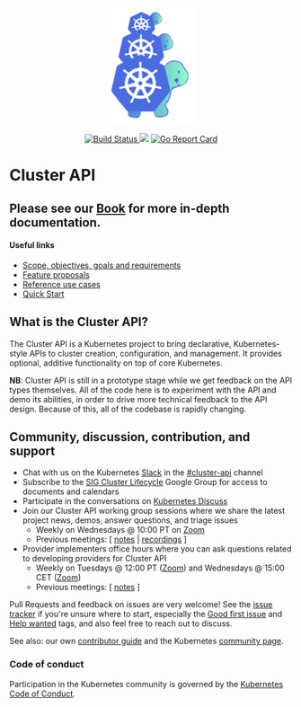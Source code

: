 <p align="center"><img alt="capi" src="./docs/book/src/images/introduction.png" width="160x" /></p>
<p align="center"><a href="https://prow.k8s.io/?job=ci-cluster-api-build">
<!-- prow build badge, godoc, and go report card-->
<img alt="Build Status" src="https://prow.k8s.io/badge.svg?jobs=ci-cluster-api-build">
</a> <a href="https://godoc.org/sigs.k8s.io/cluster-api"><img src="https://godoc.org/sigs.k8s.io/cluster-api?status.svg"></a> <a href="https://goreportcard.com/report/sigs.k8s.io/cluster-api"><img alt="Go Report Card" src="https://goreportcard.com/badge/sigs.k8s.io/cluster-api" /></a></p>

# Cluster API

## Please see our [Book](https://cluster-api.sigs.k8s.io) for more in-depth documentation.

#### Useful links
- [Scope, objectives, goals and requirements](./docs/scope-and-objectives.md)
- [Feature proposals](./docs/proposals)
- [Reference use cases](./docs/staging-use-cases.md)
- [Quick Start](https://cluster-api.sigs.k8s.io/user/quick-start.html)

## What is the Cluster API?

The Cluster API is a Kubernetes project to bring declarative, Kubernetes-style
APIs to cluster creation, configuration, and management. It provides optional,
additive functionality on top of core Kubernetes.

__NB__: Cluster API is still in a prototype stage while we get
feedback on the API types themselves. All of the code here is to experiment with
the API and demo its abilities, in order to drive more technical feedback to the
API design. Because of this, all of the codebase is rapidly changing.

<!-- ANCHOR: Community -->

## Community, discussion, contribution, and support

- Chat with us on the Kubernetes [Slack](http://slack.k8s.io/) in the [#cluster-api][#cluster-api slack] channel
- Subscribe to the [SIG Cluster Lifecycle](https://groups.google.com/forum/#!forum/kubernetes-sig-cluster-lifecycle) Google Group for access to documents and calendars
- Participate in the conversations on [Kubernetes Discuss][kubernetes discuss]
- Join our Cluster API working group sessions where we share the latest project news, demos, answer questions, and triage issues 
    - Weekly on Wednesdays @ 10:00 PT on [Zoom][zoomMeeting]
    - Previous meetings: \[ [notes][notes] | [recordings][recordings] \]
- Provider implementers office hours where you can ask questions related to developing providers for Cluster API
    - Weekly on Tuesdays @ 12:00 PT ([Zoom][providerZoomMeetingTues]) and Wednesdays @ 15:00 CET ([Zoom][providerZoomMeetingWed])
    - Previous meetings: \[ [notes][implementerNotes] \]

Pull Requests and feedback on issues are very welcome!
See the [issue tracker] if you're unsure where to start, especially the [Good first issue] and [Help wanted] tags, and
also feel free to reach out to discuss.

See also: our own [contributor guide](CONTRIBUTING.md) and the Kubernetes [community page].

### Code of conduct

Participation in the Kubernetes community is governed by the [Kubernetes Code of Conduct](code-of-conduct.md).

[community page]: https://kubernetes.io/community
[notes]: https://docs.google.com/document/d/1fQNlqsDkvEggWFi51GVxOglL2P1Bvo2JhZlMhm2d-Co/edit#
[recordings]: https://www.youtube.com/playlist?list=PL69nYSiGNLP29D0nYgAGWt1ZFqS9Z7lw4
[zoomMeeting]: https://zoom.us/j/861487554
[implementerNotes]: https://docs.google.com/document/d/1IZ2-AZhe4r3CYiJuttyciS7bGZTTx4iMppcA8_Pr3xE/edit
[providerZoomMeetingTues]: https://zoom.us/j/140808484
[providerZoomMeetingWed]: https://zoom.us/j/424743530
[issue tracker]: https://github.com/kubernetes-sigs/cluster-api/issues
[#cluster-api slack]: https://kubernetes.slack.com/archives/C8TSNPY4T
[kubernetes discuss]: https://discuss.kubernetes.io/c/contributors/cluster-api
[Good first issue]: https://github.com/kubernetes-sigs/cluster-api/issues?q=is%3Aopen+is%3Aissue+label%3A%22good+first+issue%22
[Help wanted]: https://github.com/kubernetes-sigs/cluster-api/issues?utf8=%E2%9C%93&q=is%3Aopen+is%3Aissue+label%3A%22help+wanted%22+

<!-- ANCHOR_END: Community -->
